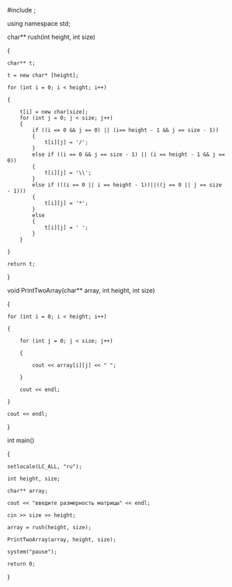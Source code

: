 
#include <iostream>;

using namespace std;

char** rush(int height, int size)

{

	char** t;

	t = new char* [height];

	for (int i = 0; i < height; i++)

	{

		t[i] = new char[size];
		for (int j = 0; j < size; j++)
		{
			if ((i == 0 && j == 0) || (i== height - 1 && j == size - 1))
			{
				t[i][j] = '/';
			}
			else if ((i == 0 && j == size - 1) || (i == height - 1 && j == 0))
			{
				t[i][j] = '\\';
			}
			else if (((i == 0 || i == height - 1))||((j == 0 || j == size - 1)))
			{
				t[i][j] = '*';
			}
			else
			{
				t[i][j] = ' ';
			}
		}

	}

	return t;

}

void PrintTwoArray(char** array, int height, int size)

{

	for (int i = 0; i < height; i++)

	{

		for (int j = 0; j < size; j++)

		{

			cout << array[i][j] << " ";

		}

		cout << endl;

	}

	cout << endl;

}

int main()

{

	setlocale(LC_ALL, "ru");

	int height, size;

	char** array;

	cout << "введите размерность матрицы" << endl;

	cin >> size >> height;

	array = rush(height, size);

	PrintTwoArray(array, height, size);

	system("pause");

	return 0;

}
